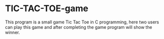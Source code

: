 # TIC-TAC-TOE-game

This program is a small game Tic Tac Toe in C programming, here two users can play this game and after completing the game program will show the winner. 
